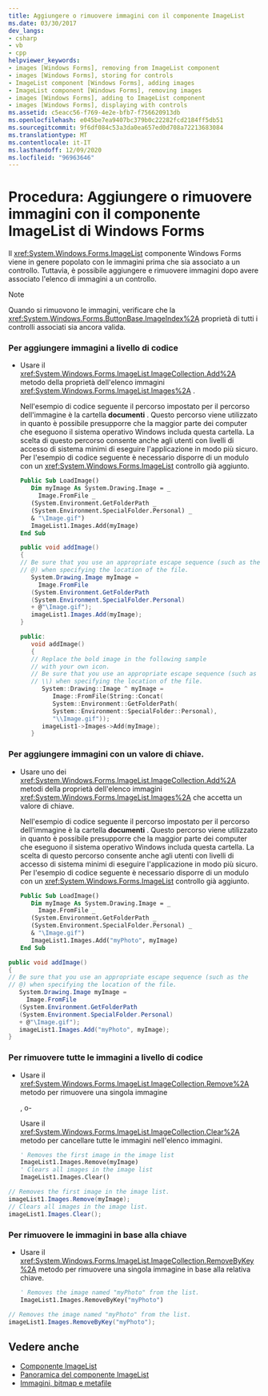 ```yaml
---
title: Aggiungere o rimuovere immagini con il componente ImageList
ms.date: 03/30/2017
dev_langs:
- csharp
- vb
- cpp
helpviewer_keywords:
- images [Windows Forms], removing from ImageList component
- images [Windows Forms], storing for controls
- ImageList component [Windows Forms], adding images
- ImageList component [Windows Forms], removing images
- images [Windows Forms], adding to ImageList component
- images [Windows Forms], displaying with controls
ms.assetid: c5eacc56-f769-4e2e-bfb7-f756620913db
ms.openlocfilehash: e045be7ea9407bc379b0c22282fcd2184ff5db51
ms.sourcegitcommit: 9f6df084c53a3da0ea657ed0d708a72213683084
ms.translationtype: MT
ms.contentlocale: it-IT
ms.lasthandoff: 12/09/2020
ms.locfileid: "96963646"
---
```

# <a name="how-to-add-or-remove-images-with-the-windows-forms-imagelist-component"></a>Procedura: Aggiungere o rimuovere immagini con il componente ImageList di Windows Forms
Il <xref:System.Windows.Forms.ImageList> componente Windows Forms viene in genere popolato con le immagini prima che sia associato a un controllo. Tuttavia, è possibile aggiungere e rimuovere immagini dopo avere associato l'elenco di immagini a un controllo.  
  
> [!NOTE]
> Quando si rimuovono le immagini, verificare che la <xref:System.Windows.Forms.ButtonBase.ImageIndex%2A> proprietà di tutti i controlli associati sia ancora valida.  
  
### <a name="to-add-images-programmatically"></a>Per aggiungere immagini a livello di codice  
  
- Usare il <xref:System.Windows.Forms.ImageList.ImageCollection.Add%2A> metodo della proprietà dell'elenco immagini <xref:System.Windows.Forms.ImageList.Images%2A> .  
  
     Nell'esempio di codice seguente il percorso impostato per il percorso dell'immagine è la cartella **documenti** . Questo percorso viene utilizzato in quanto è possibile presupporre che la maggior parte dei computer che eseguono il sistema operativo Windows includa questa cartella. La scelta di questo percorso consente anche agli utenti con livelli di accesso di sistema minimi di eseguire l'applicazione in modo più sicuro. Per l'esempio di codice seguente è necessario disporre di un modulo con un <xref:System.Windows.Forms.ImageList> controllo già aggiunto.  
  
    ```vb  
    Public Sub LoadImage()  
       Dim myImage As System.Drawing.Image = _  
         Image.FromFile _  
       (System.Environment.GetFolderPath _  
       (System.Environment.SpecialFolder.Personal) _  
       & "\Image.gif")  
       ImageList1.Images.Add(myImage)  
    End Sub  
    ```  
  
    ```csharp  
    public void addImage()  
    {  
    // Be sure that you use an appropriate escape sequence (such as the
    // @) when specifying the location of the file.  
       System.Drawing.Image myImage =
         Image.FromFile  
       (System.Environment.GetFolderPath  
       (System.Environment.SpecialFolder.Personal)  
       + @"\Image.gif");  
       imageList1.Images.Add(myImage);  
    }  
    ```  
  
    ```cpp  
    public:  
       void addImage()  
       {  
       // Replace the bold image in the following sample
       // with your own icon.  
       // Be sure that you use an appropriate escape sequence (such as
       // \\) when specifying the location of the file.  
          System::Drawing::Image ^ myImage =
             Image::FromFile(String::Concat(  
             System::Environment::GetFolderPath(  
             System::Environment::SpecialFolder::Personal),  
             "\\Image.gif"));  
          imageList1->Images->Add(myImage);  
       }  
    ```  
  
### <a name="to-add-images-with-a-key-value"></a>Per aggiungere immagini con un valore di chiave.  
  
- Usare uno dei <xref:System.Windows.Forms.ImageList.ImageCollection.Add%2A> metodi della proprietà dell'elenco immagini <xref:System.Windows.Forms.ImageList.Images%2A> che accetta un valore di chiave.  
  
     Nell'esempio di codice seguente il percorso impostato per il percorso dell'immagine è la cartella **documenti** . Questo percorso viene utilizzato in quanto è possibile presupporre che la maggior parte dei computer che eseguono il sistema operativo Windows includa questa cartella. La scelta di questo percorso consente anche agli utenti con livelli di accesso di sistema minimi di eseguire l'applicazione in modo più sicuro. Per l'esempio di codice seguente è necessario disporre di un modulo con un <xref:System.Windows.Forms.ImageList> controllo già aggiunto.  
  
    ```vb  
    Public Sub LoadImage()  
       Dim myImage As System.Drawing.Image = _  
         Image.FromFile _  
       (System.Environment.GetFolderPath _  
       (System.Environment.SpecialFolder.Personal) _  
       & "\Image.gif")  
       ImageList1.Images.Add("myPhoto", myImage)  
    End Sub  
    ```  
  
```csharp  
public void addImage()  
{  
// Be sure that you use an appropriate escape sequence (such as the
// @) when specifying the location of the file.  
   System.Drawing.Image myImage =
     Image.FromFile  
   (System.Environment.GetFolderPath  
   (System.Environment.SpecialFolder.Personal)  
   + @"\Image.gif");  
   imageList1.Images.Add("myPhoto", myImage);  
}  
```  
  
### <a name="to-remove-all-images-programmatically"></a>Per rimuovere tutte le immagini a livello di codice  
  
- Usare il <xref:System.Windows.Forms.ImageList.ImageCollection.Remove%2A> metodo per rimuovere una singola immagine  
  
     , o-  
  
     Usare il <xref:System.Windows.Forms.ImageList.ImageCollection.Clear%2A> metodo per cancellare tutte le immagini nell'elenco immagini.  
  
    ```vb  
    ' Removes the first image in the image list  
    ImageList1.Images.Remove(myImage)  
    ' Clears all images in the image list  
    ImageList1.Images.Clear()  
    ```  
  
```csharp  
// Removes the first image in the image list.  
imageList1.Images.Remove(myImage);  
// Clears all images in the image list.  
imageList1.Images.Clear();  
```  
  
### <a name="to-remove-images-by-key"></a>Per rimuovere le immagini in base alla chiave  
  
- Usare il <xref:System.Windows.Forms.ImageList.ImageCollection.RemoveByKey%2A> metodo per rimuovere una singola immagine in base alla relativa chiave.  
  
    ```vb  
    ' Removes the image named "myPhoto" from the list.  
    ImageList1.Images.RemoveByKey("myPhoto")  
    ```  
  
```csharp  
// Removes the image named "myPhoto" from the list.  
imageList1.Images.RemoveByKey("myPhoto");  
```  
  
## <a name="see-also"></a>Vedere anche

- [Componente ImageList](imagelist-component-windows-forms.md)
- [Panoramica del componente ImageList](imagelist-component-overview-windows-forms.md)
- [Immagini, bitmap e metafile](../advanced/images-bitmaps-and-metafiles.md)
